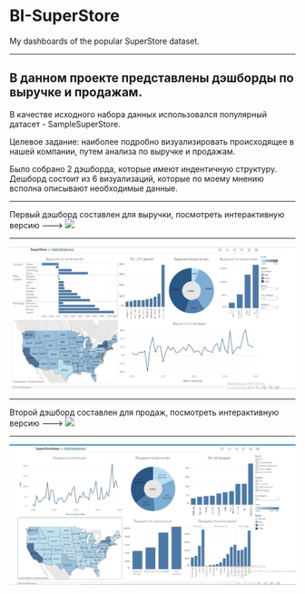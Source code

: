 # BI-SuperStore
My dashboards of the popular SuperStore dataset.
____
## В данном проекте представлены дэшборды по выручке и продажам.
В качестве исходного набора данных использовался популярный датасет - SampleSuperStore.

Целевое задание: наиболее подробно визуализировать происходящее в нашей компании, путем анализа по выручке и продажам.

Было собрано 2 дэшборда, которые имеют индентичную структуру.
Дешборд состоит из 6 визуализаций, которые по моему мнению всполна описывают необходимые данные.
____
Первый дэшборд составлен для выручки, посмотреть интерактивную версию ---> [<img src="https://img.shields.io/badge/tableau-blue?style=for-the-badge&logo=tableau&logoColor=FFFF00">](https://public.tableau.com/app/profile/pozitronchick/viz/SuperStore_16746532727720/SuperStore)
____
![](/profit.jpg)
____
Второй дэшборд составлен для продаж, посмотреть интерактивную версию ---> [<img src="https://img.shields.io/badge/tableau-blue?style=for-the-badge&logo=tableau&logoColor=FFFF00">](https://public.tableau.com/app/profile/pozitronchick/viz/SuperStoreSales_16746554966510/SuperStoreSales)
____
![](/sales.jpg)
